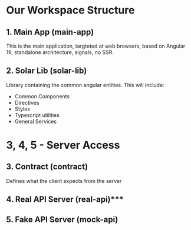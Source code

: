 # Our Workspace Structure

## 1. Main App (main-app)
This is the main application, targteted at web browsers, based on Angular 19, standalone architecture, signals, no SSR.

## 2. Solar Lib (solar-lib)
Library containing the common angular entities. This will include:
* Common Components
* Directives
* Styles
* Typescript utilities
* General Services

# 3, 4, 5 - Server Access

## 3. Contract (contract)
Defines what the client expects from the server

## 4. Real API Server (real-api)***

## 5. Fake API Server (mock-api)


